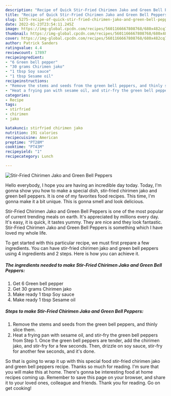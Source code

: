 ```yaml
---
description: "Recipe of Quick Stir-Fried Chirimen Jako and Green Bell Peppers"
title: "Recipe of Quick Stir-Fried Chirimen Jako and Green Bell Peppers"
slug: 5275-recipe-of-quick-stir-fried-chirimen-jako-and-green-bell-peppers
date: 2022-01-23T23:54:11.245Z
image: https://img-global.cpcdn.com/recipes/5601166667808768/680x482cq70/stir-fried-chirimen-jako-and-green-bell-peppers-recipe-main-photo.jpg
thumbnail: https://img-global.cpcdn.com/recipes/5601166667808768/680x482cq70/stir-fried-chirimen-jako-and-green-bell-peppers-recipe-main-photo.jpg
cover: https://img-global.cpcdn.com/recipes/5601166667808768/680x482cq70/stir-fried-chirimen-jako-and-green-bell-peppers-recipe-main-photo.jpg
author: Patrick Sanders
ratingvalue: 4.4
reviewcount: 17897
recipeingredient:
- "6 Green bell pepper"
- "30 grams Chirimen jako"
- "1 tbsp Soy sauce"
- "1 tbsp Sesame oil"
recipeinstructions:
- "Remove the stems and seeds from the green bell peppers, and thinly slice them."
- "Heat a frying pan with sesame oil, and stir-fry the green bell peppers from Step 1. Once the green bell peppers are tender, add the chirimen jako, and stir-fry for a few seconds. Then, drizzle on soy sauce, stir-fry for another few seconds, and it&#39;s done."
categories:
- Recipe
tags:
- stirfried
- chirimen
- jako

katakunci: stirfried chirimen jako 
nutrition: 191 calories
recipecuisine: American
preptime: "PT28M"
cooktime: "PT43M"
recipeyield: "1"
recipecategory: Lunch

---
```



![Stir-Fried Chirimen Jako and Green Bell Peppers](https://img-global.cpcdn.com/recipes/5601166667808768/680x482cq70/stir-fried-chirimen-jako-and-green-bell-peppers-recipe-main-photo.jpg)

Hello everybody, I hope you are having an incredible day today. Today, I'm gonna show you how to make a special dish, stir-fried chirimen jako and green bell peppers. It is one of my favorites food recipes. This time, I'm gonna make it a bit unique. This is gonna smell and look delicious.

Stir-Fried Chirimen Jako and Green Bell Peppers is one of the most popular of current trending meals on earth. It's appreciated by millions every day. It's easy, it is quick, it tastes yummy. They are nice and they look fantastic. Stir-Fried Chirimen Jako and Green Bell Peppers is something which I have loved my whole life.




To get started with this particular recipe, we must first prepare a few ingredients. You can have stir-fried chirimen jako and green bell peppers using 4 ingredients and 2 steps. Here is how you can achieve it.

<!--inarticleads1-->

##### The ingredients needed to make Stir-Fried Chirimen Jako and Green Bell Peppers:

1. Get 6 Green bell pepper
1. Get 30 grams Chirimen jako
1. Make ready 1 tbsp Soy sauce
1. Make ready 1 tbsp Sesame oil




<!--inarticleads2-->

##### Steps to make Stir-Fried Chirimen Jako and Green Bell Peppers:

1. Remove the stems and seeds from the green bell peppers, and thinly slice them.
1. Heat a frying pan with sesame oil, and stir-fry the green bell peppers from Step 1. Once the green bell peppers are tender, add the chirimen jako, and stir-fry for a few seconds. Then, drizzle on soy sauce, stir-fry for another few seconds, and it&#39;s done.




So that is going to wrap it up with this special food stir-fried chirimen jako and green bell peppers recipe. Thanks so much for reading. I'm sure that you will make this at home. There's gonna be interesting food at home recipes coming up. Remember to save this page on your browser, and share it to your loved ones, colleague and friends. Thank you for reading. Go on get cooking!
